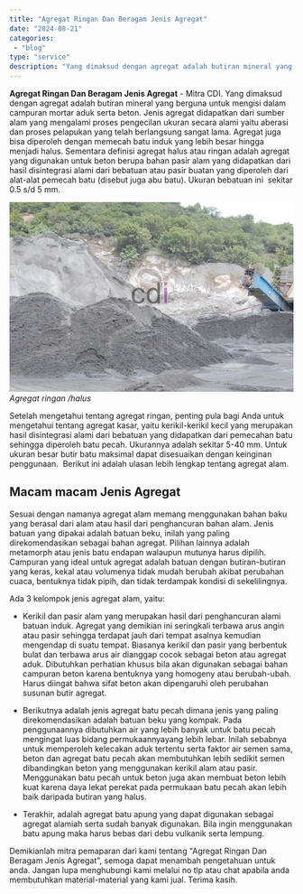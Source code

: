 ```yaml
---
title: "Agregat Ringan Dan Beragam Jenis Agregat"
date: "2024-08-21"
categories:
 - "blog"
type: "service"
description: "Yang dimaksud dengan agregat adalah butiran mineral yang berguna untuk mengisi dalam campuran mortar aduk serta beton..."
---
```


**Agregat Ringan Dan Beragam Jenis Agregat** - Mitra CDI. Yang dimaksud dengan agregat adalah butiran mineral yang berguna untuk mengisi dalam campuran mortar aduk serta beton. Jenis agregat didapatkan dari sumber alam yang mengalami proses pengecilan ukuran secara alami yaitu aberasi dan proses pelapukan yang telah berlangsung sangat lama. Agregat juga bisa diperoleh dengan memecah batu induk yang lebih besar hingga menjadi halus. Sementara definisi agregat halus atau ringan adalah agregat yang digunakan untuk beton berupa bahan pasir alam yang didapatkan dari hasil disintegrasi alami dari bebatuan atau pasir buatan yang diperoleh dari alat-alat pemecah batu (disebut juga abu batu). Ukuran bebatuan ini  sekitar 0.5 s/d 5 mm.

![Agregat ringan /halus](/images/blog/pasir-cor-hitam-3.jpg)
*Agregat ringan /halus*

Setelah mengetahui tentang agregat ringan, penting pula bagi Anda untuk mengetahui tentang agregat kasar, yaitu kerikil-kerikil kecil yang merupakan hasil disintegrasi alami dari bebatuan yang didapatkan dari pemecahan batu sehingga diperoleh batu pecah. Ukurannya adalah sekitar 5-40 mm. Untuk ukuran besar butir batu maksimal dapat disesuaikan dengan keinginan penggunaan.  Berikut ini adalah ulasan lebih lengkap tentang agregat alam.

 ## Macam macam Jenis Agregat

Sesuai dengan namanya agregat alam memang menggunakan bahan baku yang berasal dari alam atau hasil dari penghancuran bahan alam. Jenis batuan yang dipakai adalah batuan beku, inilah yang paling direkomendasikan sebagai bahan agregat. Pilihan lainnya adalah metamorph atau jenis batu endapan walaupun mutunya harus dipilih. Campuran yang ideal untuk agregat adalah batuan dengan butiran-butiran yang keras, kekal atau volumenya tidak mudah berubah akibat perubahan cuaca, bentuknya tidak pipih, dan tidak terdampak kondisi di sekelilingnya.

Ada 3 kelompok jenis agregat alam, yaitu:
- Kerikil dan pasir alam yang merupakan hasil dari penghancuran alami batuan induk. Agregat yang demikian ini seringkali terbawa arus angin atau pasir sehingga terdapat jauh dari tempat asalnya kemudian mengendap di suatu tempat. Biasanya kerikil dan pasir yang berbentuk bulat dan terbawa arus air dianggap cocok sebagai beton atau agregat aduk. Dibutuhkan perhatian khusus bila akan digunakan sebagai bahan campuran beton karena bentuknya yang homogeny atau berubah-ubah. Harus diingat bahwa sifat beton akan dipengaruhi oleh perubahan susunan butir agregat.

- Berikutnya adalah jenis agregat batu pecah dimana jenis yang paling direkomendasikan adalah batuan beku yang kompak. Pada penggunaannya dibutuhkan air yang lebih banyak untuk batu pecah mengingat luas bidang permukaannyayang lebih lebar. Inilah sebabnya untuk memperoleh kelecakan aduk tertentu serta faktor air semen sama, beton dan agregat batu pecah akan membutuhkan lebih sedikit semen dibandingkan beton yang menggunakan kerikil alam atau pasir. Menggunakan batu pecah untuk beton juga akan membuat beton lebih kuat karena daya lekat perekat pada permukaan batu pecah akan lebih baik daripada butiran yang halus.

- Terakhir, adalah agregat batu apung yang dapat digunakan sebagai agregat alamiah serta sudah banyak digunakan. Bila ingin menggunakan batu apung maka harus bebas dari debu vulkanik serta lempung.

> 
Demikianlah mitra pemaparan dari kami tentang "Agregat Ringan Dan Beragam Jenis Agregat", semoga dapat menambah pengetahuan untuk anda. Jangan lupa menghubungi kami melalui no tlp atau chat apabila anda membutuhkan material-material yang kami jual. Terima kasih.

